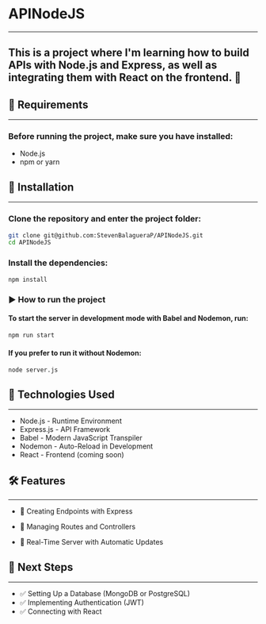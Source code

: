 # APINodeJS
___

## This is a project where I'm learning how to build APIs with Node.js and Express, as well as integrating them with React on the frontend. 🚀

## 📌 Requirements
___

### Before running the project, make sure you have installed:

- Node.js
- npm or yarn

## 🚀 Installation
___

### Clone the repository and enter the project folder:

```bash
git clone git@github.com:StevenBalagueraP/APINodeJS.git
cd APINodeJS
```

### Install the dependencies:

`npm install `

### ▶️ How to run the project
#### To start the server in development mode with Babel and Nodemon, run:

```bash
npm run start
```

#### If you prefer to run it without Nodemon:

```bash
node server.js
```

## 🔧 Technologies Used
___

- Node.js - Runtime Environment
- Express.js - API Framework
- Babel - Modern JavaScript Transpiler
- Nodemon - Auto-Reload in Development
- React - Frontend (coming soon)

## 🛠 Features
___

- 📡 Creating Endpoints with Express

- 📂 Managing Routes and Controllers

- 🔄 Real-Time Server with Automatic Updates

## 📌 Next Steps
___

- ✅ Setting Up a Database (MongoDB or PostgreSQL)
- ✅ Implementing Authentication (JWT)
- ✅ Connecting with React